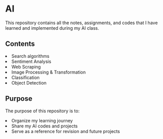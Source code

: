 # AI
This repository contains all the notes, assignments, and codes that I have learned and implemented during my AI class.
## Contents
<li> Search algorithms </li>
<li> Sentiment Analysis </li>
<li> Web Scraping </li>
<li> Image Processing & Transformation </li>
<li> Classification </li>
<li> Object Detection </li>

## Purpose
The purpose of this repository is to:
<li> Organize my learning journey </li>
<li> Share my AI codes and projects </li>
<li> Serve as a reference for revision and future projects </li>
